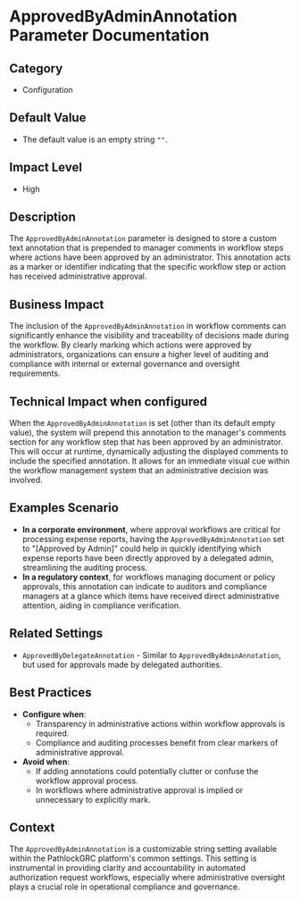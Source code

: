 # ApprovedByAdminAnnotation Parameter Documentation

## Category
- Configuration

## Default Value
- The default value is an empty string `""`.

## Impact Level
- High

## Description
The `ApprovedByAdminAnnotation` parameter is designed to store a custom text annotation that is prepended to manager comments in workflow steps where actions have been approved by an administrator. This annotation acts as a marker or identifier indicating that the specific workflow step or action has received administrative approval.

## Business Impact
The inclusion of the `ApprovedByAdminAnnotation` in workflow comments can significantly enhance the visibility and traceability of decisions made during the workflow. By clearly marking which actions were approved by administrators, organizations can ensure a higher level of auditing and compliance with internal or external governance and oversight requirements.

## Technical Impact when configured
When the `ApprovedByAdminAnnotation` is set (other than its default empty value), the system will prepend this annotation to the manager's comments section for any workflow step that has been approved by an administrator. This will occur at runtime, dynamically adjusting the displayed comments to include the specified annotation. It allows for an immediate visual cue within the workflow management system that an administrative decision was involved.

## Examples Scenario
- **In a corporate environment**, where approval workflows are critical for processing expense reports, having the `ApprovedByAdminAnnotation` set to "[Approved by Admin]" could help in quickly identifying which expense reports have been directly approved by a delegated admin, streamlining the auditing process.
- **In a regulatory context**, for workflows managing document or policy approvals, this annotation can indicate to auditors and compliance managers at a glance which items have received direct administrative attention, aiding in compliance verification.

## Related Settings
- `ApprovedByDelegateAnnotation` - Similar to `ApprovedByAdminAnnotation`, but used for approvals made by delegated authorities.

## Best Practices
- **Configure when**:
    - Transparency in administrative actions within workflow approvals is required.
    - Compliance and auditing processes benefit from clear markers of administrative approval.
- **Avoid when**:
    - If adding annotations could potentially clutter or confuse the workflow approval process.
    - In workflows where administrative approval is implied or unnecessary to explicitly mark.

## Context
The `ApprovedByAdminAnnotation` is a customizable string setting available within the PathlockGRC platform's common settings. This setting is instrumental in providing clarity and accountability in automated authorization request workflows, especially where administrative oversight plays a crucial role in operational compliance and governance.
